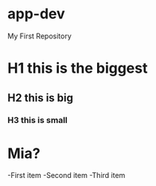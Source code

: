 # app-dev
My First Repository

# H1 this  is the biggest
## H2 this is big
### H3 this is small

# **Mia?**

-First item
-Second item
-Third item
